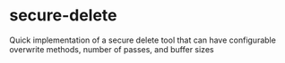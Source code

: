 # secure-delete

Quick implementation of a secure delete tool that can have configurable overwrite methods, number of passes, and buffer sizes
